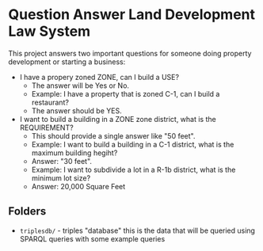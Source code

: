 
# Question Answer Land Development Law System

This project answers two important questions for someone doing property development or starting a business:
* I have a propery zoned ZONE, can I build a USE?
    * The answer will be Yes or No.
    * Example: I have a property that is zoned C-1, can I build a restaurant?
    * The answer should be YES.
* I want to build a building in a ZONE zone district, what is the REQUIREMENT?
    * This should provide a single answer like "50 feet".
    * Example: I want to build a building in a C-1 district, what is the maximum building hegiht?
    * Answer: "30 feet".
    * Example: I want to subdivide a lot in a R-1b district, what is the minimum lot size?
    * Answer: 20,000 Square Feet


## Folders

* `triplesdb/`  - triples "database" this is the data that will be queried using SPARQL queries with some example queries 


